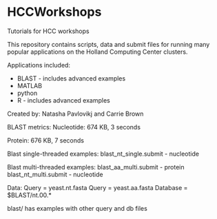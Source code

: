 # HCCWorkshops
Tutorials for HCC workshops

This repository contains scripts, data and submit files for running many popular applications on the Holland Computing Center clusters.

Applications included:
 - BLAST - includes advanced examples
 - MATLAB
 - python
 - R - includes advanced examples

Created by: Natasha Pavlovikj and Carrie Brown



BLAST metrics:
Nucleotide: 674 KB, 3 seconds

Protein: 676 KB, 7 seconds

Blast single-threaded examples:
blast_nt_single.submit - nucleotide

Blast multi-threaded examples:
blast_aa_multi.submit - protein
blast_nt_multi.submit - nucleotide

Data:
Query = yeast.nt.fasta
Query = yeast.aa.fasta
Database = $BLAST/nt.00.*

blast/ has examples with other query and db files

